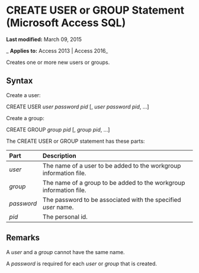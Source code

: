 
# CREATE USER or GROUP Statement (Microsoft Access SQL)

 **Last modified:** March 09, 2015

 _ **Applies to:** Access 2013 | Access 2016_

Creates one or more new users or groups.


## Syntax

Create a user:

CREATE USER  _user_ _password pid_ [, _user_ _password pid_, …]

Create a group:

CREATE GROUP  _group_ _pid_ [, _group_ _pid_, …]

The CREATE USER or GROUP statement has these parts:



|**Part**|**Description**|
|:-----|:-----|
| _user_|The name of a user to be added to the workgroup information file.|
| _group_|The name of a group to be added to the workgroup information file.|
| _password_|The password to be associated with the specified  _user_ name.|
| _pid_|The personal id.|

## Remarks

A  _user_ and a _group_ cannot have the same name.

A  _password_ is required for each _user_ or _group_ that is created.

